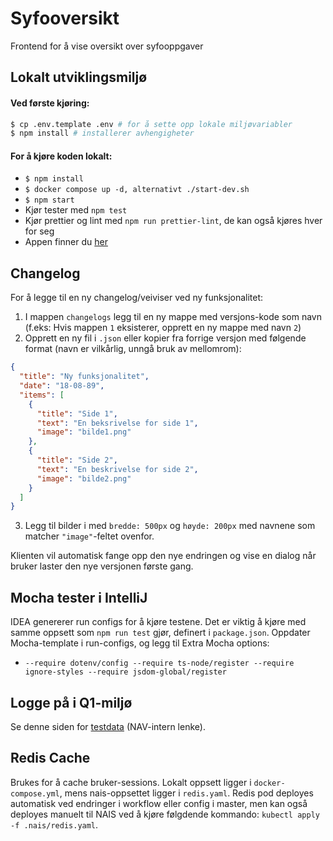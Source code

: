 # Syfooversikt

Frontend for å vise oversikt over syfooppgaver

## Lokalt utviklingsmiljø

#### Ved første kjøring:

```sh
$ cp .env.template .env # for å sette opp lokale miljøvariabler
$ npm install # installerer avhengigheter
```

#### For å kjøre koden lokalt:

- `$ npm install`
- `$ docker compose up -d, alternativt ./start-dev.sh`
- `$ npm start`
- Kjør tester med `npm test`
- Kjør prettier og lint med `npm run prettier-lint`, de kan også kjøres hver for seg
- Appen finner du [her](http://localhost:8080/minoversikt)

## Changelog

For å legge til en ny changelog/veiviser ved ny funksjonalitet:

1. I mappen `changelogs` legg til en ny mappe med versjons-kode som navn (f.eks: Hvis mappen `1` eksisterer, opprett en ny mappe med navn `2`)
2. Opprett en ny fil i `.json` eller kopier fra forrige versjon med følgende format (navn er vilkårlig, unngå bruk av mellomrom):

```json
{
  "title": "Ny funksjonalitet",
  "date": "18-08-89",
  "items": [
    {
      "title": "Side 1",
      "text": "En beksrivelse for side 1",
      "image": "bilde1.png"
    },
    {
      "title": "Side 2",
      "text": "En beskrivelse for side 2",
      "image": "bilde2.png"
    }
  ]
}
```

3. Legg til bilder i med `bredde: 500px` og `høyde: 200px` med navnene som matcher `"image"`-feltet ovenfor.

Klienten vil automatisk fange opp den nye endringen og vise en dialog når bruker laster den nye versjonen første gang.

## Mocha tester i IntelliJ

IDEA genererer run configs for å kjøre testene. Det er viktig å kjøre med samme oppsett som `npm run test` gjør, definert i `package.json`.
Oppdater Mocha-template i run-configs, og legg til Extra Mocha options:

- `--require dotenv/config --require ts-node/register --require ignore-styles --require jsdom-global/register`

## Logge på i Q1-miljø

Se denne siden for [testdata](https://confluence.adeo.no/pages/viewpage.action?pageId=228580060) (NAV-intern lenke).

## Redis Cache

Brukes for å cache bruker-sessions.
Lokalt oppsett ligger i `docker-compose.yml`, mens nais-oppsettet ligger i `redis.yaml`.
Redis pod deployes automatisk ved endringer i workflow eller config i master,
men kan også deployes manuelt til NAIS ved å kjøre følgdende kommando: `kubectl apply -f .nais/redis.yaml`.
